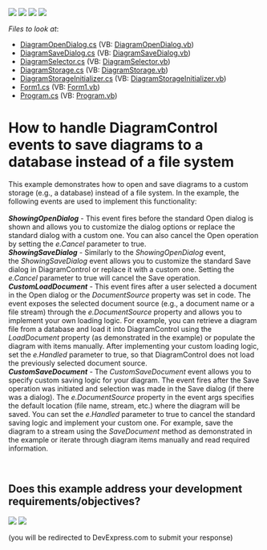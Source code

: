 <!-- default badges list -->
![](https://img.shields.io/endpoint?url=https://codecentral.devexpress.com/api/v1/VersionRange/128585415/16.1.4%2B)
[![](https://img.shields.io/badge/Open_in_DevExpress_Support_Center-FF7200?style=flat-square&logo=DevExpress&logoColor=white)](https://supportcenter.devexpress.com/ticket/details/T360920)
[![](https://img.shields.io/badge/📖_How_to_use_DevExpress_Examples-e9f6fc?style=flat-square)](https://docs.devexpress.com/GeneralInformation/403183)
[![](https://img.shields.io/badge/💬_Leave_Feedback-feecdd?style=flat-square)](#does-this-example-address-your-development-requirementsobjectives)
<!-- default badges end -->
<!-- default file list -->
*Files to look at*:

* [DiagramOpenDialog.cs](./CS/XtraDiagram.CustomDiagramStorage/DiagramOpenDialog.cs) (VB: [DiagramOpenDialog.vb](./VB/XtraDiagram.CustomDiagramStorage/DiagramOpenDialog.vb))
* [DiagramSaveDialog.cs](./CS/XtraDiagram.CustomDiagramStorage/DiagramSaveDialog.cs) (VB: [DiagramSaveDialog.vb](./VB/XtraDiagram.CustomDiagramStorage/DiagramSaveDialog.vb))
* [DiagramSelector.cs](./CS/XtraDiagram.CustomDiagramStorage/DiagramSelector.cs) (VB: [DiagramSelector.vb](./VB/XtraDiagram.CustomDiagramStorage/DiagramSelector.vb))
* [DiagramStorage.cs](./CS/XtraDiagram.CustomDiagramStorage/DiagramStorage.cs) (VB: [DiagramStorage.vb](./VB/XtraDiagram.CustomDiagramStorage/DiagramStorage.vb))
* [DiagramStorageInitializer.cs](./CS/XtraDiagram.CustomDiagramStorage/DiagramStorageInitializer.cs) (VB: [DiagramStorageInitializer.vb](./VB/XtraDiagram.CustomDiagramStorage/DiagramStorageInitializer.vb))
* [Form1.cs](./CS/XtraDiagram.CustomDiagramStorage/Form1.cs) (VB: [Form1.vb](./VB/XtraDiagram.CustomDiagramStorage/Form1.vb))
* [Program.cs](./CS/XtraDiagram.CustomDiagramStorage/Program.cs) (VB: [Program.vb](./VB/XtraDiagram.CustomDiagramStorage/Program.vb))
<!-- default file list end -->
# How to handle DiagramControl events to save diagrams to a database instead of a file system


This example demonstrates how to open and save diagrams to a custom storage (e.g., a database) instead of a file system. In the example, the following events are used to implement this functionality:<br><br><strong><em>ShowingOpenDialog</em></strong> - This event fires before the standard Open dialog is shown and allows you to customize the dialog options or replace the standard dialog with a custom one. You can also cancel the Open operation by setting the <em>e.Cancel</em> parameter to true.<br><strong><em>ShowingSaveDialog</em></strong> - Similarly to the <em>ShowingOpenDialog</em> event, the <em>ShowingSaveDialog</em> event allows you to customize the standard Save dialog in DiagramControl or replace it with a custom one. Setting the <em>e.Cancel</em> parameter to true will cancel the Save operation.<br><strong><em>CustomLoadDocument</em></strong> - This event fires after a user selected a document in the Open dialog or the <em>DocumentSource</em> property was set in code. The event exposes the selected document source (e.g., a document name or a file stream) through the <em>e.DocumentSource</em> property and allows you to implement your own loading logic. For example, you can retrieve a diagram file from a database and load it into DiagramControl using the <em>LoadDocument</em> property (as demonstrated in the example) or populate the diagram with items manually. After implementing your custom loading logic, set the <em>e.Handled</em> parameter to true, so that DiagramControl does not load the previously selected document source.<br><em><strong>CustomSaveDocument</strong></em> - The <em>CustomSaveDocument</em> event allows you to specify custom saving logic for your diagram. The event fires after the Save operation was initiated and selection was made in the Save dialog (if there was a dialog). The <em>e.DocumentSource</em> property in the event args specifies the default location (file name, stream, etc.) where the diagram will be saved. You can set the<em> e.Handled</em> parameter to true to cancel the standard saving logic and implement your custom one. For example, save the diagram to a stream using the <em>SaveDocument</em> method as demonstrated in the example or iterate through diagram items manually and read required information.

<br/>


<!-- feedback -->
## Does this example address your development requirements/objectives?

[<img src="https://www.devexpress.com/support/examples/i/yes-button.svg"/>](https://www.devexpress.com/support/examples/survey.xml?utm_source=github&utm_campaign=how-to-handle-diagramcontrol-events-to-save-diagrams-to-a-database-instead-of-a-file-system-t360920&~~~was_helpful=yes) [<img src="https://www.devexpress.com/support/examples/i/no-button.svg"/>](https://www.devexpress.com/support/examples/survey.xml?utm_source=github&utm_campaign=how-to-handle-diagramcontrol-events-to-save-diagrams-to-a-database-instead-of-a-file-system-t360920&~~~was_helpful=no)

(you will be redirected to DevExpress.com to submit your response)
<!-- feedback end -->
